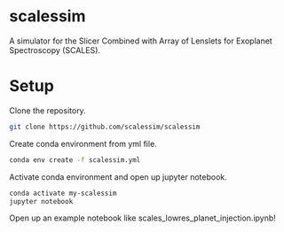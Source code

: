 # scalessim

A simulator for the Slicer Combined with Array of Lenslets for Exoplanet Spectroscopy (SCALES). 

# Setup

Clone the repository.

```bash
git clone https://github.com/scalessim/scalessim
```

Create conda environment from yml file. 

```bash
conda env create -f scalessim.yml
```

Activate conda environment and open up jupyter notebook. 

```bash
conda activate my-scalessim
jupyter notebook
```

Open up an example notebook like scales_lowres_planet_injection.ipynb!

